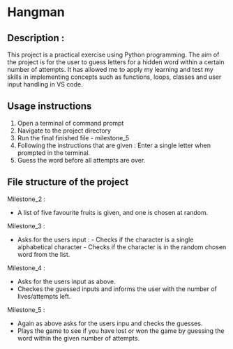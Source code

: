 # Hangman

## Description : 
This project is a practical exercise using Python programming. The aim of the project is for the user to guess letters for a hidden word within a certain number of attempts. It has allowed me to apply my learning and test my skills in implementing concepts such as functions, loops, classes and user input handling in VS code.

## Usage instructions
1. Open a terminal of command prompt
2. Navigate to the project directory
3. Run the final finished file - milestone_5
4. Following the instructions that are given : Enter a single letter when prompted in the terminal.
5. Guess the word before all attempts are over.


 ## File structure of the project

Milestone_2 : 
- A list of five favourite fruits is given, and one is chosen at random. 

Milestone_3 : 
- Asks for the users input :
      - Checks if the character is a single alphabetical character
      - Checks if the character is in the random chosen word from the list.
  
Milestone_4 : 
- Asks for the users input as above.
- Checkes the guessed inputs and informs the user with the number of lives/attempts left.
  
Milestone_5 : 
- Again as above asks for the users inpu and checks the guesses.
- Plays the game to see if you have lost or won the game by guessing the word within the given number of attempts.
